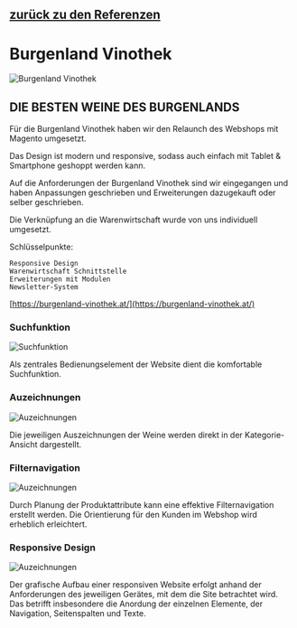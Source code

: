 [zurück zu den Referenzen](/referenzen/)
---
# Burgenland Vinothek

![Burgenland Vinothek](/burgenland.png)


## DIE BESTEN WEINE DES BURGENLANDS

Für die Burgenland Vinothek haben wir den Relaunch des Webshops mit Magento umgesetzt.

Das Design ist modern und responsive, sodass auch einfach mit Tablet & Smartphone geshoppt werden kann.

Auf die Anforderungen der Burgenland Vinothek sind wir eingegangen und haben Anpassungen geschrieben und Erweiterungen dazugekauft oder selber geschrieben.

Die Verknüpfung an die Warenwirtschaft wurde von uns individuell umgesetzt.


Schlüsselpunkte:

    Responsive Design
    Warenwirtschaft Schnittstelle
    Erweiterungen mit Modulen
    Newsletter-System




[https://burgenland-vinothek.at/](https://burgenland-vinothek.at/)


### Suchfunktion

![Suchfunktion](/burgenland-vinothek/screen3-e1471874316305-300x265-circle.png)

Als zentrales Bedienungselement der Website dient die komfortable Suchfunktion.


### Auzeichnungen

![Auzeichnungen](/burgenland-vinothek/screen2-e1471874982428-300x300.png)

Die jeweiligen Auszeichnungen der Weine werden direkt in der Kategorie-Ansicht dargestellt.

### Filternavigation

![Auzeichnungen](/burgenland-vinothek/screen4.png)

Durch Planung der Produktattribute kann eine effektive Filternavigation erstellt werden. Die Orientierung für den Kunden im Webshop wird erheblich erleichtert.

### Responsive Design

![Auzeichnungen](/burgenland-vinothek/screen5.png)

Der grafische Aufbau einer responsiven Website erfolgt anhand der Anforderungen des jeweiligen Gerätes, mit dem die Site betrachtet wird. Das betrifft insbesondere die Anordung der einzelnen Elemente, der Navigation, Seitenspalten und Texte.
